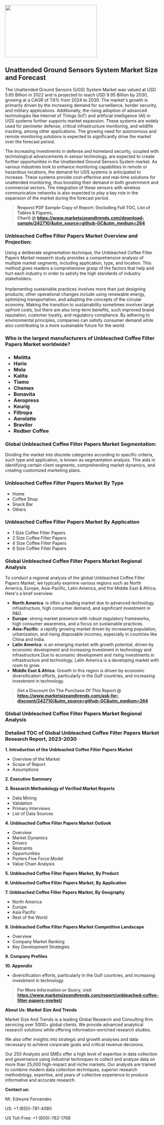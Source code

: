 <p><img class="alignnone size-medium wp-image-20088" src="https://ffe5etoiles.com/wp-content/uploads/2024/12/MST1-300x171.png" alt="" width="300" height="171" /></p><h2>Unattended Ground Sensors System Market Size and Forecast</h2><p>The Unattended Ground Sensors (UGS) System Market was valued at USD 5.65 Billion in 2022 and is projected to reach USD 9.95 Billion by 2030, growing at a CAGR of 7.6% from 2024 to 2030. The market's growth is primarily driven by the increasing demand for surveillance, border security, and military applications. Additionally, the rising adoption of advanced technologies like Internet of Things (IoT) and artificial intelligence (AI) in UGS systems further supports market expansion. These systems are widely used for perimeter defense, critical infrastructure monitoring, and wildlife tracking, among other applications. The growing need for autonomous and remote monitoring solutions is expected to significantly drive the market over the forecast period.</p><p>The increasing investments in defense and homeland security, coupled with technological advancements in sensor technology, are expected to create further opportunities in the Unattended Ground Sensors System market. As various industries look to enhance monitoring capabilities in remote or hazardous locations, the demand for UGS systems is anticipated to increase. These systems provide cost-effective and real-time solutions for unattended monitoring, thus boosting their demand in both government and commercial sectors. The integration of these sensors with wireless communication networks is also expected to play a key role in the expansion of the market during the forecast period.</p></p><blockquote id="" class=""><strong>Request PDF Sample Copy of Report: (Including Full TOC, List of Tables &amp; Figures, Chart)&nbsp;@&nbsp;<strong><a href="https://www.marketsizeandtrends.com/download-sample/242710/&utm_source=github-GC&utm_medium=264" target="_blank">https://www.marketsizeandtrends.com/download-sample/242710/&utm_source=github-GC&utm_medium=264</a></strong></strong></blockquote><h3 id="" class="">Unbleached Coffee Filter Papers Market&nbsp;Overview and Projection:</h3><p id="" class="">Using a deliberate segmentation technique, the Unbleached Coffee Filter Papers Market research study provides a comprehensive analysis of multiple market segments, including application, type, and location. This method gives readers a comprehensive grasp of the factors that help and hurt each industry in order to satisfy the high standards of industry stakeholders. <br /> <br />Implementing sustainable practices involves more than just designing products; other operational changes include using renewable energy, optimizing transportation, and adopting the concepts of the circular economy. Making the transition to sustainability sometimes involves large upfront costs, but there are also long-term benefits, such improved brand reputation, customer loyalty, and regulatory compliance. By adhering to environmental principles, companies can satisfy consumer demand while also contributing to a more sustainable future for the world.</p><h3 id="" class="">Who is the largest manufacturers of&nbsp;Unbleached Coffee Filter Papers Market worldwide?</h3><h3 class=""><p><ul><li>Melitta </li><li> Hario </li><li> Mola </li><li> Kalita </li><li> Tiamo </li><li> Chemex </li><li> Bonavita </li><li> Aeropress </li><li> Keurig </li><li> Filtropa </li><li> Aerolatte </li><li> Bravilor </li><li> Redber Coffee</li></ul></p></h3><h3 id="" class="">Global&nbsp;Unbleached Coffee Filter Papers Market Segmentation:</h3><p id="" class="">Dividing the market into discrete categories according to specific criteria, such type and application, is known as segmentation analysis. This aids in identifying certain client segments, comprehending market dynamics, and creating customized marketing plans.</p><h3 id="" class="">Unbleached Coffee Filter Papers Market&nbsp;By Type</h3><p><p><ul><li>Home</li><li> Coffee Shop</li><li> Snack Bar</li><li> Others</p></li></ul></p></p><h3 id="" class="">Unbleached Coffee Filter Papers Market&nbsp;By Application</h3><p class=""><p><ul><li>1 Size Coffee Filter Papers</li><li> 2 Size Coffee Filter Papers</li><li> 4 Size Coffee Filter Papers</li><li> 6 Size Coffee Filter Papers</li></ul></p></p><h3 id="" class="">Global Unbleached Coffee Filter Papers Market Regional Analysis</h3><p id="" class="">To conduct a regional analysis of the global Unbleached Coffee Filter Papers Market, we typically examine various regions such as North America, Europe, Asia-Pacific, Latin America, and the Middle East &amp; Africa. Here's a brief overview:</p><ul><li><strong>North America</strong>: is often a leading market due to advanced technology infrastructure, high consumer demand, and significant investment in R&amp;D.</li><li><strong>Europe</strong>: strong market presence with robust regulatory frameworks, high consumer awareness, and a focus on sustainable practices.</li><li><strong>Asia-Pacific</strong>: a rapidly growing market driven by increasing population, urbanization, and rising disposable incomes, especially in countries like China and India.</li><li><strong>Latin America</strong>: is an emerging market with growth potential, driven by economic development and increasing investment in technology and infrastructure.Due to economic development and rising investments in infrastructure and technology, Latin America is a developing market with room to grow.</li><li><strong>Middle East &amp; Africa</strong>: Growth in this region is driven by economic diversification efforts, particularly in the Gulf countries, and increasing investment in technology.</li></ul><blockquote id="" class=""><strong>Get a Discount On The Purchase Of This Report @ <strong><a href="https://www.marketsizeandtrends.com/ask-for-discount/242710/&utm_source=github-GC&utm_medium=264" target="_blank">https://www.marketsizeandtrends.com/ask-for-discount/242710/&utm_source=github-GC&utm_medium=264</a></strong></strong></blockquote><h3 id="" class="">Global Unbleached Coffee Filter Papers Market Regional Analysis</h3><h3 id="" class="">Detailed TOC of Global Unbleached Coffee Filter Papers Market Research Report, 2023-2030</h3><p id="" class=""><strong>1. Introduction of the Unbleached Coffee Filter Papers Market</strong></p><ul><li>Overview of the Market</li><li>Scope of Report</li><li>Assumptions</li></ul><p id="" class=""><strong>2. Executive Summary</strong></p><p id="" class=""><strong>3. Research Methodology of Verified Market Reports</strong></p><ul><li>Data Mining</li><li>Validation</li><li>Primary Interviews</li><li>List of Data Sources</li></ul><p id="" class=""><strong>4. Unbleached Coffee Filter Papers Market Outlook</strong></p><ul><li>Overview</li><li>Market Dynamics</li><li>Drivers</li><li>Restraints</li><li>Opportunities</li><li>Porters Five Force Model</li><li>Value Chain Analysis</li></ul><p id="" class=""><strong>5. Unbleached Coffee Filter Papers Market, By Product</strong></p><p id="" class=""><strong>6. Unbleached Coffee Filter Papers Market, By Application</strong></p><p id="" class=""><strong>7. Unbleached Coffee Filter Papers Market, By Geography</strong></p><ul><li>North America</li><li>Europe</li><li>Asia Pacific</li><li>Rest of the World</li></ul><p id="" class=""><strong>8. Unbleached Coffee Filter Papers Market Competitive Landscape</strong></p><ul><li>Overview</li><li>Company Market Ranking</li><li>Key Development Strategies</li></ul><p id="" class=""><strong>9. Company Profiles</strong></p><p id="" class=""><strong>10. Appendix</strong></p><ul><li>diversification efforts, particularly in the Gulf countries, and increasing investment in technology.</li></ul><blockquote id="" class=""><strong>For More Information or Query, visit <strong><strong><a href="https://www.marketsizeandtrends.com/report/unbleached-coffee-filter-papers-market/" target="_blank">https://www.marketsizeandtrends.com/report/unbleached-coffee-filter-papers-market/</a></strong></strong></strong></blockquote><p id="" class=""><strong>About Us: Market Size And Trends</strong></p><p id="" class="">Market Size And Trends is a leading Global Research and Consulting firm servicing over 5000+ global clients. We provide advanced analytical research solutions while offering information-enriched research studies.</p><p id="" class="">We also offer insights into strategic and growth analyses and data necessary to achieve corporate goals and critical revenue decisions.</p><p id="" class="">Our 250 Analysts and SMEs offer a high level of expertise in data collection and governance using industrial techniques to collect and analyze data on more than 25,000 high-impact and niche markets. Our analysts are trained to combine modern data collection techniques, superior research methodology, expertise, and years of collective experience to produce informative and accurate research.</p><p id="" class=""><strong>Contact us:</strong></p><p id="" class="">Mr. Edwyne Fernandes</p><p id="" class="">US: +1 (650)-781-4080</p><p id="" class="">US Toll-Free: +1 (800)-782-1768</p>

